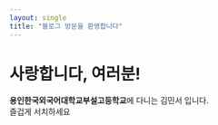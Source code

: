 ```yaml
---
layout: single
title: "블로그 방문을 환영합니다"
---
```



# 사랑합니다, 여러분!
**용인한국외국어대학교부설고등학교**에 다니는 김민서 입니다.  
즐겁게 서치하세요
